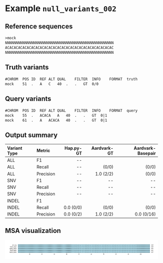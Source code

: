# Example `null_variants_002`
## Reference sequences
```
>mock
NNNNNNNNNNNNNNNNNNNNNNNNNNNNNNNNNNNNNNNNNNNNNNNNNN
ACACACACACACACACACACACACACACACACACACACACACACACACAC
NNNNNNNNNNNNNNNNNNNNNNNNNNNNNNNNNNNNNNNNNNNNNNNNNN
```
## Truth variants
```
#CHROM	POS	ID	REF	ALT	QUAL	FILTER	INFO	FORMAT	truth
mock	51	.	A	C	40	.	.	GT	0/0
```
## Query variants
```
#CHROM	POS	ID	REF	ALT	QUAL	FILTER	INFO	FORMAT	query
mock	55	.	ACACA	A	40	.	.	GT	0|1
mock	61	.	A	ACACA	40	.	.	GT	0|1
```
## Output summary
Variant Type | Metric | Hap.py-GT | Aardvark-GT | Aardvark-Basepair
:-- | :-- | --: | --: | --:
ALL | F1 | -- |  | 
ALL | Recall | -- |  (0/0) |  (0/0)
ALL | Precision | -- | 1.0 (2/2) |  (0/0)
SNV | F1 | -- | -- | --
SNV | Recall | -- | -- | --
SNV | Precision | -- | -- | --
INDEL | F1 |  |  | 
INDEL | Recall | 0.0 (0/0) |  (0/0) |  (0/0)
INDEL | Precision | 0.0 (0/2) | 1.0 (2/2) | 0.0 (0/16)
## MSA visualization
![](./msa_viz/msa.png)
